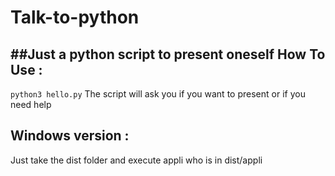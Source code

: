 # Talk-to-python
##Just a python script to present oneself
How To Use :  
--------
```python3 hello.py```
The script will ask you if you want to present or if you need help  

Windows version :
-----------------
Just take the dist folder and execute appli who is in dist/appli
